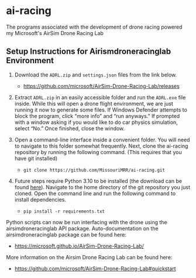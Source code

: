 # ai-racing

The programs associated with the development of drone racing powered my Microsoft's AirSim Drone Racing Lab

## Setup Instructions for Airismdroneracinglab Environment

1. Download the `ADRL.zip` and `settings.json` files from the link below.
   - <https://github.com/microsoft/AirSim-Drone-Racing-Lab/releases>

2. Extract `ADRL.zip` in an easily accessible folder and run the `ADRL.exe` file inside. While this will open a drone flight environment, we are just running it now to generate some files. If Windows Defender attempts to block the program, click “more info” and “run anyways.” If prompted with a window asking if you would like to do car physics simulation, select “No.” Once finished, close the window.

3. Open a command-line interface inside a convenient folder. You will need to navigate to this folder somewhat frequently. Next, clone the ai-racing repository by running the following command. (This requires that you have git installed)

   - `git clone https://github.com/MissouriMRR/ai-racing.git`


4. Future steps require Python 3.10 to be installed (the download can be found [here](https://www.python.org/downloads/release/python-31011/)). Navigate to the home directory of the git repository you just cloned. Open the command line and run the following command to install dependencies.
    - `pip install -r requirements.txt`

Python scripts can now be run interfacing with the drone using the airsimdroneracinglab API package.
Auto-documentation on the airsimdroneracinglab package can be found here:

- <https://microsoft.github.io/AirSim-Drone-Racing-Lab/>

More information on the Airsim Drone Racing Lab can be found here:

- <https://github.com/microsoft/AirSim-Drone-Racing-Lab#quickstart>
